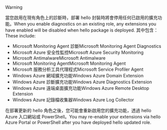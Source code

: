 > [!WARNING]
> <span data-ttu-id="f038d-101">當您啟用在現有角色上的診斷時，部署 hello 封裝時將會停用任何已啟用的擴充功能。</span><span class="sxs-lookup"><span data-stu-id="f038d-101">When you enable diagnostics on an existing role, any extensions you have enabled will be disabled when hello package is deployed.</span></span> <span data-ttu-id="f038d-102">其中包含：</span><span class="sxs-lookup"><span data-stu-id="f038d-102">These include:</span></span>
>
> * <span data-ttu-id="f038d-103">Microsoft Monitoring Agent 診斷</span><span class="sxs-lookup"><span data-stu-id="f038d-103">Microsoft Monitoring Agent Diagnostics</span></span>
> * <span data-ttu-id="f038d-104">Microsoft Azure 安全性監控</span><span class="sxs-lookup"><span data-stu-id="f038d-104">Microsoft Azure Security Monitoring</span></span>
> * <span data-ttu-id="f038d-105">Microsoft Antimalware</span><span class="sxs-lookup"><span data-stu-id="f038d-105">Microsoft Antimalware</span></span>                 
> * <span data-ttu-id="f038d-106">Microsoft Monitoring Agent</span><span class="sxs-lookup"><span data-stu-id="f038d-106">Microsoft Monitoring Agent</span></span>
> * <span data-ttu-id="f038d-107">Microsoft 服務分析工具代理程式</span><span class="sxs-lookup"><span data-stu-id="f038d-107">Microsoft Service Profiler Agent</span></span>      
> * <span data-ttu-id="f038d-108">Windows Azure 網域擴充功能</span><span class="sxs-lookup"><span data-stu-id="f038d-108">Windows Azure Domain Extension</span></span>        
> * <span data-ttu-id="f038d-109">Windows Azure 診斷擴充功能</span><span class="sxs-lookup"><span data-stu-id="f038d-109">Windows Azure Diagnostics Extension</span></span>   
> * <span data-ttu-id="f038d-110">Windows Azure 遠端桌面擴充功能</span><span class="sxs-lookup"><span data-stu-id="f038d-110">Windows Azure Remote Desktop Extension</span></span>
> * <span data-ttu-id="f038d-111">Windows Azure 記錄檔收集器</span><span class="sxs-lookup"><span data-stu-id="f038d-111">Windows Azure Log Collector</span></span>
>
> <span data-ttu-id="f038d-112">在部署更新的 hello 角色之後，您可能會重新啟用您的擴充功能，透過 hello Azure 入口網站或 PowerShell。</span><span class="sxs-lookup"><span data-stu-id="f038d-112">You may re-enable your extensions via hello Azure Portal or PowerShell after you have deployed hello updated role.</span></span>
>
